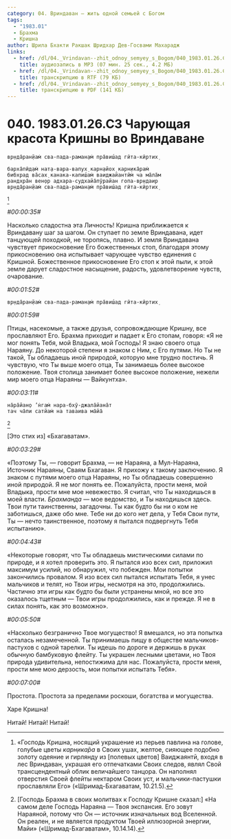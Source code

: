 ```yaml
---
category: 04. Вриндаван — жить одной семьей с Богом
tags:
  - "1983.01"
  - Брахма
  - Кришна
author: Шрила Бхакти Ракшак Шридхар Дев-Госвами Махарадж
links:
  - href: /dl/04._Vrindavan--zhit_odnoy_semyey_s_Bogom/040_1983.01.26.C3_SridharMj_Charuyuwaya_krasota_Krishny_vo_Vrindavane.mp3
    title: аудиозапись в MP3 (07 мин. 25 сек., 4.2 МБ)
  - href: /dl/04._Vrindavan--zhit_odnoy_semyey_s_Bogom/040_1983.01.26.C3_SridharMj_Charuyuwaya_krasota_Krishny_vo_Vrindavane.rtf
    title: транскрипцию в RTF (79 КБ)
  - href: /dl/04._Vrindavan--zhit_odnoy_semyey_s_Bogom/040_1983.01.26.C3_SridharMj_Charuyuwaya_krasota_Krishny_vo_Vrindavane.pdf
    title: транскрипцию в PDF (141 КБ)
---
```


# 040. 1983.01.26.C3 Чарующая красота Кришны во Вриндаване

    вр̣нда̄ран̣йам̇ сва-пада-раман̣ам̇ пра̄виш́ад гӣта-кӣртих̣

    барха̄пӣд̣ам̇ нат̣а-вара-вапух̣ карн̣айох̣ карн̣ика̄рам̇
    бибхрад ва̄сах̣ канака-капиш́ам̇ ваиджайантӣм̇ ча ма̄ла̄м
    рандхра̄н вен̣ор адхара-судхайа̄пӯрайан гопа-вр̣ндаир
    вр̣нда̄ран̣йам̇ сва-пада-раман̣ам̇ пра̄виш́ад гӣта-кӣртих̣
[^_ftn1]

*#00:00:35#*

Насколько сладостна эта Личность! Кришна приближается к Вриндавану шаг за шагом. Он ступает по земле Вриндавана, идет танцующей походкой, не торопясь, плавно. И земля Вриндавана чувствует прикосновение Его божественных стоп, благодаря этому прикосновению она испытывает чарующее чувство единения с Кришной. Божественное прикосновение Его стоп к этой пыли, к этой земле дарует сладостное насыщение, радость, удовлетворение чувств, очарование.

*#00:01:52#*

    вр̣нда̄ран̣йам̇ сва-пада-раман̣ам̇ пра̄виш́ад гӣта-кӣртих̣

*#00:01:59#*

Птицы, насекомые, а также друзья, сопровождающие Кришну, все прославляют Его. Брахма приходит и падает к Его стопам, говоря: «Я не мог понять Тебя, мой Владыка, мой Господь! Я знаю своего отца Нараяну. До некоторой степени я знаком с Ним, с Его путями. Но Ты не такой, Ты обладаешь иной природой, которую мне трудно постичь. Я чувствую, что Ты выше моего отца, Ты занимаешь более высокое положение. Твоя столица занимает более высокое положение, нежели мир моего отца Нараяны — Вайкунтха».

*#00:03:11#*

    на̄ра̄йан̣о ’н̇гам̇ нара-бхӯ-джала̄йана̄т
    тач ча̄пи сатйам̇ на таваива ма̄йа̄
[^_ftn2]

[Это стих из] «Бхагаватам».

*#00:03:29#*

«Поэтому Ты, — говорит Брахма, — не Нараяна, а Мул-Нараяна, Источник Нараяны, Сваям Бхагаван. Я прихожу к такому заключению. Я знаком с путями моего отца Нараяны, но Ты обладаешь совершенно иной природой. Я не мог понять ее. Пожалуйста, прости меня, мой Владыка, прости мне мое невежество. Я считал, что Ты находишься в моей власти. *Брахманда* — мое ведомство, и Ты находишься здесь. Твои пути таинственны, загадочны. Ты как будто бы ни о ком не заботишься, даже обо мне. Тебе ни до кого нет дела, у Тебя Свои пути, Ты — нечто таинственное, поэтому я пытался подвергнуть Тебя испытанию».

*#00:04:43#*

«Некоторые говорят, что Ты обладаешь мистическими силами по природе, и я хотел проверить это. Я пытался изо всех сил, приложил максимум усилий, но обнаружил, что побежден. Мои попытки закончились провалом. Я изо всех сил пытался испытать Тебя, я унес мальчиков и телят, но Твои игры, несмотря на это, продолжились. Частично эти игры как будто бы были устранены мной, но все это оказалось тщетным — Твои игры продолжились, как и прежде. Я не в силах понять, как это возможно».

*#00:05:50#*

«Насколько безгранично Твое могущество! Я вмешался, но эта попытка осталась незамеченной. Ты принимаешь пищу в обществе мальчиков-пастухов с одной тарелки. Ты идешь по дороге и держишь в руках обычную бамбуковую флейту. Ты украшен лесными цветами, но Твоя природа удивительна, непостижима для нас. Пожалуйста, прости меня, прости мне мою дерзость, мои попытки испытать Тебя».

*#00:07:00#*

Простота. Простота за пределами роскоши, богатства и могущества.

Харе Кришна!

Нитай! Нитай! Нитай!



[^_ftn1]: «Господь Кришна, носящий украшение из перьев павлина на голове, голубые цветы *карн̣ика̄ра* в Своих ушах, желтое, сияющее подобно золоту одеяние и гирлянду из [полевых цветов] Ваиджаянтӣ, входя в лес Вриндаван, украшая его отпечатками Своих следов, являл Свой трансцендентный облик величайшего танцора. Он наполнял отверстия Своей флейты нектаром Своих уст, и мальчики-пастушки прославляли Его» («Шримад-Бхагаватам, 10.21.5).

[^_ftn2]: [Господь Брахма в своих молитвах к Господу Кришне сказал:] «На самом деле Господь Нараяна — Твоя экспансия. Его зовут Нараяной, потому что Он — источник изначальных вод Вселенной. Он реален, и не является продуктом Твоей иллюзорной энергии, Майи» («Шримад-Бхагаватам», 10.14.14).

